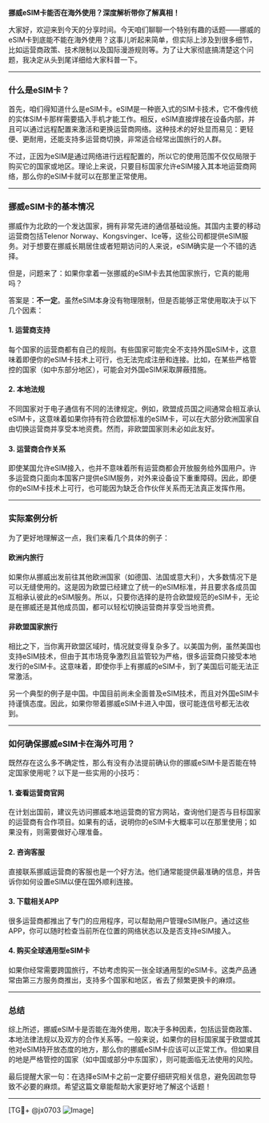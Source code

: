 **挪威eSIM卡能否在海外使用？深度解析带你了解真相！**

大家好，欢迎来到今天的分享时间。今天咱们聊聊一个特别有趣的话题——挪威的eSIM卡到底能不能在海外使用？这事儿听起来简单，但实际上涉及到很多细节，比如运营商政策、技术限制以及国际漫游规则等。为了让大家彻底搞清楚这个问题，我决定从头到尾详细给大家科普一下。

---

### 什么是eSIM卡？

首先，咱们得知道什么是eSIM卡。eSIM是一种嵌入式的SIM卡技术，它不像传统的实体SIM卡那样需要插入手机才能工作。相反，eSIM直接焊接在设备内部，并且可以通过远程配置来激活和更换运营商网络。这种技术的好处显而易见：更轻便、更耐用，还能支持多运营商切换，非常适合经常出国旅行的人群。

不过，正因为eSIM是通过网络进行远程配置的，所以它的使用范围不仅仅局限于购买它的国家或地区。理论上来说，只要目标国家允许eSIM接入其本地运营商网络，那么你的eSIM卡就可以在那里正常使用。

---

### 挪威eSIM卡的基本情况

挪威作为北欧的一个发达国家，拥有非常先进的通信基础设施。其国内主要的移动运营商包括Telenor Norway、Kongsvinger、Ice等，这些公司都提供eSIM服务。对于想要在挪威长期居住或者短期访问的人来说，eSIM确实是一个不错的选择。

但是，问题来了：如果你拿着一张挪威的eSIM卡去其他国家旅行，它真的能用吗？

答案是：**不一定**。虽然eSIM本身没有物理限制，但是否能够正常使用取决于以下几个因素：

#### 1. **运营商支持**
   每个国家的运营商都有自己的规则。有些国家可能完全不支持外国eSIM卡，这意味着即便你的eSIM卡技术上可行，也无法完成注册和连接。比如，在某些严格管控的国家（如中东部分地区），可能会对外国eSIM采取屏蔽措施。

#### 2. **本地法规**
   不同国家对于电子通信有不同的法律规定。例如，欧盟成员国之间通常会相互承认eSIM卡，这意味着如果你持有符合欧盟标准的eSIM卡，可以在大部分欧洲国家自由切换运营商并享受本地资费。然而，非欧盟国家则未必如此友好。

#### 3. **运营商合作关系**
   即使某国允许eSIM接入，也并不意味着所有运营商都会开放服务给外国用户。许多运营商只面向本国客户提供eSIM服务，对外来设备设下重重障碍。因此，即便你的eSIM卡技术上可行，也可能因为缺乏合作伙伴关系而无法真正发挥作用。

---

### 实际案例分析

为了更好地理解这一点，我们来看几个具体的例子：

#### 欧洲内旅行
如果你从挪威出发前往其他欧洲国家（如德国、法国或意大利），大多数情况下是可以无缝使用的。这是因为欧盟已经建立了统一的eSIM标准，并且要求各成员国互相承认彼此的eSIM服务。所以，只要你选择的是符合欧盟规范的eSIM卡，无论是在挪威还是其他成员国，都可以轻松切换运营商并享受当地资费。

#### 非欧盟国家旅行
相比之下，当你离开欧盟区域时，情况就变得复杂多了。以美国为例，虽然美国也支持eSIM技术，但由于其市场竞争激烈且监管较为严格，很多运营商只接受本地发行的eSIM卡。这意味着，即使你手上有挪威的eSIM卡，到了美国后可能无法正常激活。

另一个典型的例子是中国。中国目前尚未全面普及eSIM技术，而且对外国eSIM卡持谨慎态度。因此，如果你带着挪威eSIM卡进入中国，很可能连信号都无法收到。

---

### 如何确保挪威eSIM卡在海外可用？

既然存在这么多不确定性，那么有没有办法提前确认你的挪威eSIM卡是否能在特定国家使用呢？以下是一些实用的小技巧：

#### 1. **查看运营商官网**
   在计划出国前，建议先访问挪威本地运营商的官方网站，查询他们是否与目标国家的运营商有合作项目。如果有的话，说明你的eSIM卡大概率可以在那里使用；如果没有，则需要做好心理准备。

#### 2. **咨询客服**
   直接联系挪威运营商的客服也是一个好方法。他们通常能提供最准确的信息，并告诉你如何设置eSIM以便在国外顺利连接。

#### 3. **下载相关APP**
   很多运营商都推出了专门的应用程序，可以帮助用户管理eSIM账户。通过这些APP，你可以随时检查当前所在位置的网络状态以及是否支持eSIM接入。

#### 4. **购买全球通用型eSIM卡**
   如果你经常需要跨国旅行，不妨考虑购买一张全球通用型的eSIM卡。这类产品通常由第三方服务商推出，支持多个国家和地区，省去了频繁更换卡的麻烦。

---

### 总结

综上所述，挪威eSIM卡是否能在海外使用，取决于多种因素，包括运营商政策、本地法律法规以及双方的合作关系等。一般来说，如果你的目标国家属于欧盟或其他对eSIM持开放态度的地方，那么你的挪威eSIM卡应该可以正常工作。但如果目的地是严格管控的国家（如中国或部分中东国家），则可能面临无法使用的风险。

最后提醒大家一句：在选择eSIM卡之前一定要仔细研究相关信息，避免因疏忽导致不必要的麻烦。希望这篇文章能帮助大家更好地了解这个话题！

---

[TG💪+ @jx0703 ![Image](https://github.com/user-attachments/assets/dbca1d08-cadb-493c-b0ec-ad6f7a83f270)]